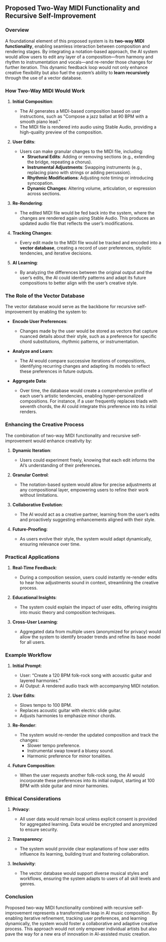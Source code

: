 ## Proposed Two-Way MIDI Functionality and Recursive Self-Improvement

### Overview

A foundational element of this proposed system is its **two-way MIDI functionality**, enabling seamless interaction between composition and rendering stages. By integrating a notation-based approach, the AI system would allow users to edit any layer of a composition—from harmony and rhythm to instrumentation and vocals—and re-render those changes for further iteration. This dynamic feedback loop would not only enhance creative flexibility but also fuel the system’s ability to **learn recursively** through the use of a vector database.

### How Two-Way MIDI Would Work

1. **Initial Composition**:
   - The AI generates a MIDI-based composition based on user instructions, such as "Compose a jazz ballad at 90 BPM with a smooth piano lead."
   - The MIDI file is rendered into audio using Stable Audio, providing a high-quality preview of the composition.

2. **User Edits**:
   - Users can make granular changes to the MIDI file, including:
     - **Structural Edits**: Adding or removing sections (e.g., extending the bridge, repeating a chorus).
     - **Instrumental Adjustments**: Swapping instruments (e.g., replacing piano with strings or adding percussion).
     - **Rhythmic Modifications**: Adjusting note timing or introducing syncopation.
     - **Dynamic Changes**: Altering volume, articulation, or expression across sections.

3. **Re-Rendering**:
   - The edited MIDI file would be fed back into the system, where the changes are rendered again using Stable Audio. This produces an updated audio file that reflects the user’s modifications.

4. **Tracking Changes**:
   - Every edit made to the MIDI file would be tracked and encoded into a **vector database**, creating a record of user preferences, stylistic tendencies, and iterative decisions.

5. **AI Learning**:
   - By analyzing the differences between the original output and the user’s edits, the AI could identify patterns and adapt its future compositions to better align with the user’s creative style.

### The Role of the Vector Database

The vector database would serve as the backbone for recursive self-improvement by enabling the system to:

- **Encode User Preferences**:
  - Changes made by the user would be stored as vectors that capture nuanced details about their style, such as a preference for specific chord substitutions, rhythmic patterns, or instrumentation.

- **Analyze and Learn**:
  - The AI would compare successive iterations of compositions, identifying recurring changes and adapting its models to reflect these preferences in future outputs.

- **Aggregate Data**:
  - Over time, the database would create a comprehensive profile of each user’s artistic tendencies, enabling hyper-personalized compositions. For instance, if a user frequently replaces triads with seventh chords, the AI could integrate this preference into its initial renders.

### Enhancing the Creative Process

The combination of two-way MIDI functionality and recursive self-improvement would enhance creativity by:

1. **Dynamic Iteration**:
   - Users could experiment freely, knowing that each edit informs the AI’s understanding of their preferences.

2. **Granular Control**:
   - The notation-based system would allow for precise adjustments at any compositional layer, empowering users to refine their work without limitations.

3. **Collaborative Evolution**:
   - The AI would act as a creative partner, learning from the user’s edits and proactively suggesting enhancements aligned with their style.

4. **Future-Proofing**:
   - As users evolve their style, the system would adapt dynamically, ensuring relevance over time.

### Practical Applications

1. **Real-Time Feedback**:
   - During a composition session, users could instantly re-render edits to hear how adjustments sound in context, streamlining the creative process.

2. **Educational Insights**:
   - The system could explain the impact of user edits, offering insights into music theory and composition techniques.

3. **Cross-User Learning**:
   - Aggregated data from multiple users (anonymized for privacy) would allow the system to identify broader trends and refine its base model for all users.

### Example Workflow

1. **Initial Prompt**:
   - User: “Create a 120 BPM folk-rock song with acoustic guitar and layered harmonies.”
   - AI Output: A rendered audio track with accompanying MIDI notation.

2. **User Edits**:
   - Slows tempo to 100 BPM.
   - Replaces acoustic guitar with electric slide guitar.
   - Adjusts harmonies to emphasize minor chords.

3. **Re-Render**:
   - The system would re-render the updated composition and track the changes:
     - Slower tempo preference.
     - Instrumental swap toward a bluesy sound.
     - Harmonic preference for minor tonalities.

4. **Future Composition**:
   - When the user requests another folk-rock song, the AI would incorporate these preferences into its initial output, starting at 100 BPM with slide guitar and minor harmonies.

### Ethical Considerations

1. **Privacy**:
   - All user data would remain local unless explicit consent is provided for aggregated learning. Data would be encrypted and anonymized to ensure security.

2. **Transparency**:
   - The system would provide clear explanations of how user edits influence its learning, building trust and fostering collaboration.

3. **Inclusivity**:
   - The vector database would support diverse musical styles and workflows, ensuring the system adapts to users of all skill levels and genres.

### Conclusion

Proposed two-way MIDI functionality combined with recursive self-improvement represents a transformative leap in AI music composition. By enabling iterative refinement, tracking user preferences, and learning dynamically, the system would foster a collaborative and adaptive creative process. This approach would not only empower individual artists but also pave the way for a new era of innovation in AI-assisted music creation.
